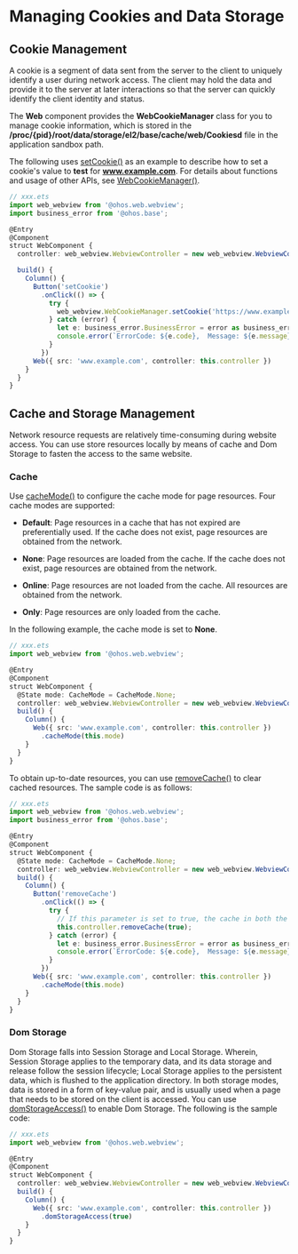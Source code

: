 # Managing Cookies and Data Storage


## Cookie Management

A cookie is a segment of data sent from the server to the client to uniquely identify a user during network access. The client may hold the data and provide it to the server at later interactions so that the server can quickly identify the client identity and status.

The **Web** component provides the **WebCookieManager** class for you to manage cookie information, which is stored in the **/proc/{pid}/root/data/storage/el2/base/cache/web/Cookiesd** file in the application sandbox path.

The following uses [setCookie()](../reference/apis/js-apis-webview.md#setcookie) as an example to describe how to set a cookie's value to **test** for **www.example.com**. For details about functions and usage of other APIs, see [WebCookieManager()](../reference/apis/js-apis-webview.md#webcookiemanager).


```ts
// xxx.ets
import web_webview from '@ohos.web.webview';
import business_error from '@ohos.base';

@Entry
@Component
struct WebComponent {
  controller: web_webview.WebviewController = new web_webview.WebviewController();

  build() {
    Column() {
      Button('setCookie')
        .onClick(() => {
          try {
            web_webview.WebCookieManager.setCookie('https://www.example.com', 'value=test');
          } catch (error) {
            let e: business_error.BusinessError = error as business_error.BusinessError;
            console.error(`ErrorCode: ${e.code},  Message: ${e.message}`);
          }
        })
      Web({ src: 'www.example.com', controller: this.controller })
    }
  }
}
```


## Cache and Storage Management

Network resource requests are relatively time-consuming during website access. You can use store resources locally by means of cache and Dom Storage to fasten the access to the same website.


### Cache

Use [cacheMode()](../reference/arkui-ts/ts-basic-components-web.md#cachemode) to configure the cache mode for page resources. Four cache modes are supported:

- **Default**: Page resources in a cache that has not expired are preferentially used. If the cache does not exist, page resources are obtained from the network.

- **None**: Page resources are loaded from the cache. If the cache does not exist, page resources are obtained from the network.

- **Online**: Page resources are not loaded from the cache. All resources are obtained from the network.

- **Only**: Page resources are only loaded from the cache.


In the following example, the cache mode is set to **None**.



```ts
// xxx.ets
import web_webview from '@ohos.web.webview';

@Entry
@Component
struct WebComponent {
  @State mode: CacheMode = CacheMode.None;
  controller: web_webview.WebviewController = new web_webview.WebviewController();
  build() {
    Column() {
      Web({ src: 'www.example.com', controller: this.controller })
        .cacheMode(this.mode)
    }
  }
}
```


  To obtain up-to-date resources, you can use [removeCache()](../reference/apis/js-apis-webview.md#removecache) to clear cached resources. The sample code is as follows:

```ts
// xxx.ets
import web_webview from '@ohos.web.webview';
import business_error from '@ohos.base';

@Entry
@Component
struct WebComponent {
  @State mode: CacheMode = CacheMode.None;
  controller: web_webview.WebviewController = new web_webview.WebviewController();
  build() {
    Column() {
      Button('removeCache')
        .onClick(() => {
          try {
            // If this parameter is set to true, the cache in both the ROM and RAM is cleared. If this parameter is set to false, only the cache in the RAM is cleared.
            this.controller.removeCache(true);
          } catch (error) {
            let e: business_error.BusinessError = error as business_error.BusinessError;
            console.error(`ErrorCode: ${e.code},  Message: ${e.message}`);
          }
        })
      Web({ src: 'www.example.com', controller: this.controller })
        .cacheMode(this.mode)
    }
  }
}
```


### Dom Storage

Dom Storage falls into Session Storage and Local Storage. Wherein, Session Storage applies to the temporary data, and its data storage and release follow the session lifecycle; Local Storage applies to the persistent data, which is flushed to the application directory. In both storage modes, data is stored in a form of key-value pair, and is usually used when a page that needs to be stored on the client is accessed. You can use [domStorageAccess()](../reference/arkui-ts/ts-basic-components-web.md#domstorageaccess) to enable Dom Storage. The following is the sample code:



```ts
// xxx.ets
import web_webview from '@ohos.web.webview';

@Entry
@Component
struct WebComponent {
  controller: web_webview.WebviewController = new web_webview.WebviewController();
  build() {
    Column() {
      Web({ src: 'www.example.com', controller: this.controller })
        .domStorageAccess(true)
    }
  }
}
```
